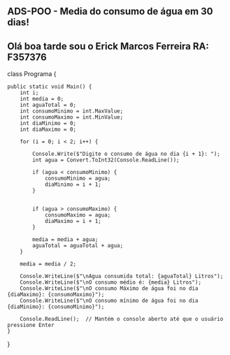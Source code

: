 ## ADS-POO - Media do consumo de água em 30 dias!
## Olá boa tarde sou o Erick Marcos Ferreira RA: F357376

class Programa {

    public static void Main() {
        int i;
        int media = 0;
        int aguaTotal = 0;
        int consumoMinimo = int.MaxValue;
        int consumoMaximo = int.MinValue;
        int diaMinimo = 0;
        int diaMaximo = 0;

        for (i = 0; i < 2; i++) {

            Console.Write($"Digite o consumo de água no dia {i + 1}: ");
            int agua = Convert.ToInt32(Console.ReadLine());

            if (agua < consumoMinimo) {
                consumoMinimo = agua;
                diaMinimo = i + 1;  
            }

            
            if (agua > consumoMaximo) {
                consumoMaximo = agua;
                diaMaximo = i + 1;
            }

            media = media + agua;
            aguaTotal = aguaTotal + agua;
        }

        media = media / 2;

        Console.WriteLine($"\nAgua consumida total: {aguaTotal} Litros");
        Console.WriteLine($"\nO consumo médio é: {media} Litros");
        Console.WriteLine($"\nO consumo Máximo de água foi no dia {diaMaximo}: {consumoMaximo}");
        Console.WriteLine($"\nO consumo mínimo de água foi no dia {diaMinimo}: {consumoMinimo}");

        Console.ReadLine();  // Mantém o console aberto até que o usuário pressione Enter
    }
}
